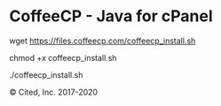 # CoffeeCP - Java for cPanel

wget https://files.coffeecp.com/coffeecp_install.sh

chmod +x coffeecp_install.sh

./coffeecp_install.sh

&copy; Cited, Inc. 2017-2020

